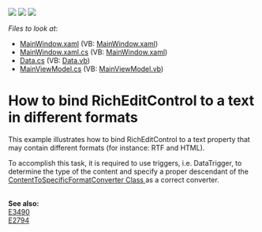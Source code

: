 <!-- default badges list -->
![](https://img.shields.io/endpoint?url=https://codecentral.devexpress.com/api/v1/VersionRange/128607419/21.1.5%2B)
[![](https://img.shields.io/badge/Open_in_DevExpress_Support_Center-FF7200?style=flat-square&logo=DevExpress&logoColor=white)](https://supportcenter.devexpress.com/ticket/details/E4002)
[![](https://img.shields.io/badge/📖_How_to_use_DevExpress_Examples-e9f6fc?style=flat-square)](https://docs.devexpress.com/GeneralInformation/403183)
<!-- default badges end -->
<!-- default file list -->
*Files to look at*:

* [MainWindow.xaml](./CS/MainWindow.xaml) (VB: [MainWindow.xaml](./VB/MainWindow.xaml))
* [MainWindow.xaml.cs](./CS/MainWindow.xaml.cs) (VB: [MainWindow.xaml](./VB/MainWindow.xaml))
* [Data.cs](./CS/Model/Data.cs) (VB: [Data.vb](./VB/Model/Data.vb))
* [MainViewModel.cs](./CS/ViewModel/MainViewModel.cs) (VB: [MainViewModel.vb](./VB/ViewModel/MainViewModel.vb))
<!-- default file list end -->
# How to bind RichEditControl to a text in different formats


<p>This example illustrates how to bind RichEditControl to a text property that may contain different formats (for instance: RTF and HTML).</p><p>To accomplish this task, it is required to use triggers, i.e. DataTrigger, to determine the type of the content and specify a proper descendant of the <a href="http://documentation.devexpress.com/#Silverlight/clsDevExpressXpfRichEditContentToSpecificFormatConvertertopic">ContentToSpecificFormatConverter Class </a> as a correct converter. </p><p><br />
<strong>See also:</strong><strong><br />
</strong><a href="https://www.devexpress.com/Support/Center/p/E3490">E3490</a><strong><br />
</strong><a href="https://www.devexpress.com/Support/Center/p/E2794">E2794</a></p>

<br/>


